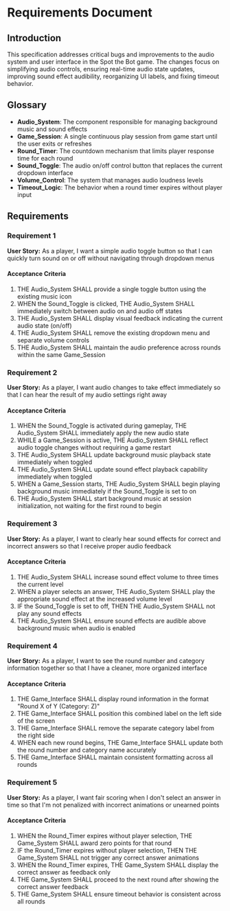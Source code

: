 # Requirements Document

## Introduction

This specification addresses critical bugs and improvements to the audio system and user interface in the Spot the Bot game. The changes focus on simplifying audio controls, ensuring real-time audio state updates, improving sound effect audibility, reorganizing UI labels, and fixing timeout behavior.

## Glossary

- **Audio_System**: The component responsible for managing background music and sound effects
- **Game_Session**: A single continuous play session from game start until the user exits or refreshes
- **Round_Timer**: The countdown mechanism that limits player response time for each round
- **Sound_Toggle**: The audio on/off control button that replaces the current dropdown interface
- **Volume_Control**: The system that manages audio loudness levels
- **Timeout_Logic**: The behavior when a round timer expires without player input

## Requirements

### Requirement 1

**User Story:** As a player, I want a simple audio toggle button so that I can quickly turn sound on or off without navigating through dropdown menus

#### Acceptance Criteria

1. THE Audio_System SHALL provide a single toggle button using the existing music icon
2. WHEN the Sound_Toggle is clicked, THE Audio_System SHALL immediately switch between audio on and audio off states
3. THE Audio_System SHALL display visual feedback indicating the current audio state (on/off)
4. THE Audio_System SHALL remove the existing dropdown menu and separate volume controls
5. THE Audio_System SHALL maintain the audio preference across rounds within the same Game_Session

### Requirement 2

**User Story:** As a player, I want audio changes to take effect immediately so that I can hear the result of my audio settings right away

#### Acceptance Criteria

1. WHEN the Sound_Toggle is activated during gameplay, THE Audio_System SHALL immediately apply the new audio state
2. WHILE a Game_Session is active, THE Audio_System SHALL reflect audio toggle changes without requiring a game restart
3. THE Audio_System SHALL update background music playback state immediately when toggled
4. THE Audio_System SHALL update sound effect playback capability immediately when toggled
5. WHEN a Game_Session starts, THE Audio_System SHALL begin playing background music immediately if the Sound_Toggle is set to on
6. THE Audio_System SHALL start background music at session initialization, not waiting for the first round to begin

### Requirement 3

**User Story:** As a player, I want to clearly hear sound effects for correct and incorrect answers so that I receive proper audio feedback

#### Acceptance Criteria

1. THE Audio_System SHALL increase sound effect volume to three times the current level
2. WHEN a player selects an answer, THE Audio_System SHALL play the appropriate sound effect at the increased volume level
3. IF the Sound_Toggle is set to off, THEN THE Audio_System SHALL not play any sound effects
4. THE Audio_System SHALL ensure sound effects are audible above background music when audio is enabled

### Requirement 4

**User Story:** As a player, I want to see the round number and category information together so that I have a cleaner, more organized interface

#### Acceptance Criteria

1. THE Game_Interface SHALL display round information in the format "Round X of Y (Category: Z)"
2. THE Game_Interface SHALL position this combined label on the left side of the screen
3. THE Game_Interface SHALL remove the separate category label from the right side
4. WHEN each new round begins, THE Game_Interface SHALL update both the round number and category name accurately
5. THE Game_Interface SHALL maintain consistent formatting across all rounds

### Requirement 5

**User Story:** As a player, I want fair scoring when I don't select an answer in time so that I'm not penalized with incorrect animations or unearned points

#### Acceptance Criteria

1. WHEN the Round_Timer expires without player selection, THE Game_System SHALL award zero points for that round
2. IF the Round_Timer expires without player selection, THEN THE Game_System SHALL not trigger any correct answer animations
3. WHEN the Round_Timer expires, THE Game_System SHALL display the correct answer as feedback only
4. THE Game_System SHALL proceed to the next round after showing the correct answer feedback
5. THE Game_System SHALL ensure timeout behavior is consistent across all rounds
